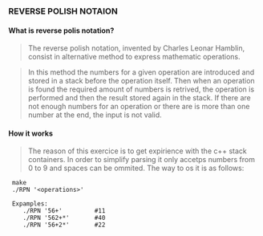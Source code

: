 ### REVERSE POLISH NOTAION

#### What is reverse polis notation?
> The reverse polish notation, invented by Charles Leonar Hamblin, consist in alternative method to express mathematic operations. 

> In this method the numbers for a given operation are introduced and stored in a stack before the operation itself. Then when an operation is found the required amount of numbers is retrived, the operation is performed and then the result stored again in the stack. If there are not enough numbers for an operation or there are is more than one number at the end, the input is not valid.

#### How it works
> The reason of this exercice is to get expirience with the c++ stack containers. In order to simplify parsing it only accetps numbers from 0 to 9 and spaces can be ommited. The way to os it is as follows:

``` shell
 make
 ./RPN '<operations>'

 Expamples:
    ./RPN '56+'         #11
    ./RPN '562+*'       #40
    ./RPN '56+2*'       #22
 ```